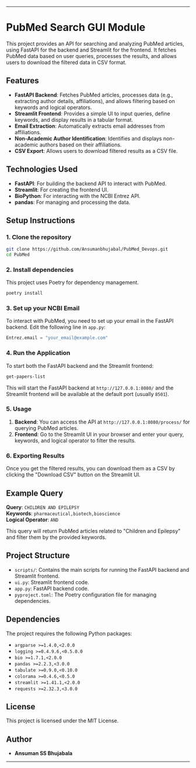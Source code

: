 
---

# PubMed Search GUI Module

This project provides an API for searching and analyzing PubMed articles, using FastAPI for the backend and Streamlit for the frontend. It fetches PubMed data based on user queries, processes the results, and allows users to download the filtered data in CSV format.

## Features
- **FastAPI Backend**: Fetches PubMed articles, processes data (e.g., extracting author details, affiliations), and allows filtering based on keywords and logical operators.
- **Streamlit Frontend**: Provides a simple UI to input queries, define keywords, and display results in a tabular format.
- **Email Extraction**: Automatically extracts email addresses from affiliations.
- **Non-Academic Author Identification**: Identifies and displays non-academic authors based on their affiliations.
- **CSV Export**: Allows users to download filtered results as a CSV file.

## Technologies Used
- **FastAPI**: For building the backend API to interact with PubMed.
- **Streamlit**: For creating the frontend UI.
- **BioPython**: For interacting with the NCBI Entrez API.
- **pandas**: For managing and processing the data.

## Setup Instructions

### 1. Clone the repository
```bash
git clone https://github.com/Ansumanbhujabal/PubMed_Devops.git
cd PubMed
```

### 2. Install dependencies
This project uses Poetry for dependency management.

```bash
poetry install
```

### 3. Set up your NCBI Email
To interact with PubMed, you need to set up your email in the FastAPI backend. Edit the following line in `app.py`:

```python
Entrez.email = "your_email@example.com"
```

### 4. Run the Application
To start both the FastAPI backend and the Streamlit frontend:

```bash
get-papers-list
```

This will start the FastAPI backend at `http://127.0.0.1:8080/` and the Streamlit frontend will be available at the default port (usually `8501`).

### 5. Usage
1. **Backend**: You can access the API at `http://127.0.0.1:8080/process/` for querying PubMed articles.
2. **Frontend**: Go to the Streamlit UI in your browser and enter your query, keywords, and logical operator to filter the results.

### 6. Exporting Results
Once you get the filtered results, you can download them as a CSV by clicking the "Download CSV" button on the Streamlit UI.

## Example Query

**Query**: `CHILDREN AND EPILEPSY`  
**Keywords**: `pharmaceutical,biotech,bioscience`  
**Logical Operator**: `AND`

This query will return PubMed articles related to "Children and Epilepsy" and filter them by the provided keywords.

## Project Structure
- `scripts/`: Contains the main scripts for running the FastAPI backend and Streamlit frontend.
- `ui.py`: Streamlit frontend code.
- `app.py`: FastAPI backend code.
- `pyproject.toml`: The Poetry configuration file for managing dependencies.

## Dependencies
The project requires the following Python packages:

- `argparse >=1.4.0,<2.0.0`
- `logging >=0.4.9.6,<0.5.0.0`
- `bio >=1.7.1,<2.0.0`
- `pandas >=2.2.3,<3.0.0`
- `tabulate >=0.9.0,<0.10.0`
- `colorama >=0.4.6,<0.5.0`
- `streamlit >=1.41.1,<2.0.0`
- `requests >=2.32.3,<3.0.0`

## License
This project is licensed under the MIT License.

## Author
- **Ansuman SS Bhujabala**

---
